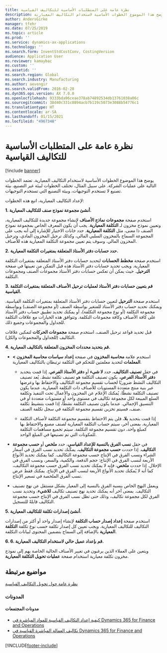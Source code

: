 ```yaml
---
title: نظرة عامة على المتطلبات الأساسية للتكاليف القياسية
description: يوضح هذا الموضوع الخطوات الأساسية لاستخدام التكاليف المعيارية.
author: AndersGirke
manager: tfehr
ms.date: 07/25/2019
ms.topic: article
ms.prod: ''
ms.service: dynamics-ax-applications
ms.technology: ''
ms.search.form: InventStdCostConv, CostingVersion
audience: Application User
ms.reviewer: kamaybac
ms.custom: ''
ms.assetid: ''
ms.search.region: Global
ms.search.industry: Manufacturing
ms.author: aevengir
ms.search.validFrom: 2016-02-28
ms.dyn365.ops.version: AX 7.0.0
ms.openlocfilehash: 9333bda96ceae378ab74892534db13761038a06c
ms.sourcegitcommit: 38d40c331c8894acb7b119c5073e3088b54776c1
ms.translationtype: HT
ms.contentlocale: ar-SA
ms.lasthandoff: 01/15/2021
ms.locfileid: "4967348"
---
```

# <a name="prerequisites-for-standard-costs-overview"></a>نظرة عامة على المتطلبات الأساسية للتكاليف القياسية

[!include [banner](../includes/banner.md)]

يوضح هذا الموضوع الخطوات الأساسية لاستخدام التكاليف المعيارية. تعتمد الخطوات التالية على عمليات الشركة. على سبيل المثال، تختلف الخطوات لبيئة غير التصنيع، بيئة تصنيع لا تستخدم التوجيهات، وبيئة التصنيع التي تستخدم التوجيهات. 

لإعداد التكاليف المعيارية، اتبع هذه الخطوات:

**1. أنشئ مجموعة نموذج صنف للتكاليف المعيارية.**

استخدم صفحة **مجموعات نماذج الأصناف** لإنشاء مجموعة جديدة للتكاليف المعيارية، وتعيين نموذج مخزون لـ **التكلفة المعيارية**. يجب أن يكون المعرف الخاص بمجموعة نموذج الصنف ذا معنى، مثل **التكلفة المعيارية**. حدد خانات الاختيار للإشارة إلى أنه يجب على المجموعة السماح بالمخزون السلبي المالي، وكذلك ترحيل المخزون المادي، وترحيل المخزون المالي. وسوف يتم تعيين مجموعة التكلفة المعيارية هذه للأصناف.

**2. حدد حسابات دفتر الأستاذ المتعلقة بمتغيرات التكلفة المعيارية.** 

استخدم صفحة **مخطط الحسابات** لتحديد حسابات دفتر الأستاذ المتعلقة بمتغيرات التكلفة المعيارية. ويجب تحديد حسابات دفتر الأستاذ هذه قبل التمكن من تعيينها في صفحة **الترحيل**. حيث يمكن أن تعكس حسابات دفتر الأستاذ مجموعات الصنف ومجموعات التكلفة.

**3. قم بتعيين حسابات دفتر الأستاذ لعمليات ترحيل الأصناف المتعلقة بمتغيرات التكلفة القياسية.** 

استخدم صفحة **الترحيل** لتعيين حسابات دفتر الأستاذ المتعلقة بمتغيرات التكلفة القياسية. ويمكنك تحديد حساب دفتر الأستاذ للمتغير بواسطة الصنف (أو مجموعة الصنف) وبواسطة مجموعة التكلفة (أو نوع مجموعة التكلفة)، أو يمكنك تحديد تطبيق حساب دفتر الأستاذ على كافة الأصناف وكافة مجموعات التكلفة. وتتوافق هذه الخيارات مع علاقات التكلفة للجداول والمجموعات وجميع ذلك. 

قبل تحديد قواعد ترحيل الصنف، استخدم صفحة **مجموعات الحركات** لتمكين علاقات التكاليف (للجداول والمجموعات والكل).

**4. قم بتحديد محددات المخزون المتعلقة بالتكاليف المعيارية.** 

-  استخدم علامة **محاسبة المخزون** في صفحة **إعداد سياسات محاسبة المخزون > المعلمات** لتحديد معلمتين للتحكم في التكلفة ترتبطان بالتكاليف المعيارية.

    -  في حقل **تصنيف التكاليف**، حدد **لا شيء** أو **دفتر الأستاذ الفرعي**. إذا قمت بتحديد **دفتر الأستاذ الفرعي**، يكون تصنيف التكلفة هو تصنيف تكلفة *نشط*. يُعد تصنيف التكاليف النشط ضروريًا لحساب تقسيم مجموعة التكاليف والاحتفاظ بها وعرضها عبر بنية منتج متعددة المستويات للأصناف ذات التكلفة المعيارية. عندما يكون تصنيف التكلفة نشطًا، يُمكنك الإعلام عن المخزون والأعمال تحت التنفيذ وتكلفة السلع المبيعة لكل مجموعة تكاليف في مستوى واحد أو مستويات متعددة أو في التنسيق الإجمالي. عندما يكون تصنيف التكلفة نشطًا، إذا قمت بتنشيط تكلفة صنف، فسيتم تخزين تقسيم مجموعة التكلفة في سجل تكلفة الصنف. 

    -  إذا قمت بتحديد **بلا**، فلن يتم الاحتفاظ بتقسيم مجموعة التكلفة لأصناف التكلفة المعيارية. بمعنى آخر، سيتم حساب التكلفة المعيارية لصنف مصنع والاحتفاظ بها كمبلغ واحد، دون تقسيم مجموعة التكلفة. سيتم تجميع مساهمات التكلفة للمكونات التي تم تصنيعها في المبلغ الواحد.

-  في حقل **نسب الفرق بالنسبة للإعداد القياسي**، حدد **ملخص** أو **حسب مجموعة التكاليف‬**. إذا حددت **حسب مجموعة التكاليف**، يمكّنك تحديد نسب الفرق في أسعار الشراء ونسب الفرق في الإنتاج حسب مجموعة التكاليف. كما يمكنك تحديد الأنواع الأربعة لنسب الفرق في الإنتاج: حجم الدفعة، والكمية، والسعر، ونسب الفرق في الإحلال. إذا حددت **ملخص**، فإنه لا يمكنك تحديد نسب الفرق حسب مجموعة التكاليف، كما أنه لا يُمكنك تحديد الأنواع الأربعة لنسب الفرق في الإنتاج. يمكنك فقط عرض نسب الفرق الملخصة في تسعير الإنتاج.

-  ويعمل النهج الخاص بنسبة الفرق بالنسبة إلى المعيار بشكل مستقل عن نهج تصنيف التكاليف. بمعنى آخر أنه يمكنك تحديد نهج تصنيف تكاليف **للاشيء**، وتحديد نسب الفرق لكل مجموعة تكاليف، وذلك حتى تظل نسب الفرق في الإنتاج حسب مجموعة التكاليف قابلةً للتسجيل.

**5. أنشئ إصدارات تكلفة للتكاليف المعيارية.** 

استخدم صفحة **إعداد إصدار حساب التكلفة‬** لإنشاء إصدار واحد أو أكثر من إصدارات التكاليف للتكاليف المعيارية. ويجب تعيين كل إصدار تكلفة حسب نوع تكلفة **التكلفة المعيارية** بالإضافة إلى السماح بتضمين المحتوى لبيانات التكلفة.

**6. 6. قم بإعداد عميل حالي لاستخدام التكاليف المعيارية.** 

ويتعين على العملاء الذين يرغبون في تغيير الأصناف الحالية الخاصة بهم إلى نموذج مخزون تكلفة معيارية استخدام صفحة **عمليات تحويل التكلفة المعيارية**.


<a name="related-topics"></a>مواضيع مرتبطة
--------

[نظرة عامة حول تحويل التكاليف القياسية](standard-cost-conversion-overview.md)

### <a name="blogs"></a>المدونات

#### <a name="community-blogs"></a>مدونات المجتمعات

- [كيفية إعداد التكاليف القياسية للمواد المباشرة في Dynamics 365 for Finance and Operations](https://financefunction.tech/2018/06/07/how-to-set-up-standard-costs-for-direct-materials-in-dynamics-365-for-finance-and-operations)
- [تكاليف العمالة المباشرة القياسية في Dynamics 365 for Finance and Operations](https://financefunction.tech/2018/07/16/standard-direct-labor-cost-in-dynamics-365-for-finance-and-operations)


[!INCLUDE[footer-include](../../includes/footer-banner.md)]